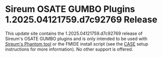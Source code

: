 # Sireum OSATE GUMBO Plugins 1.2025.04121759.d7c92769 Release

This update site contains the 1.2025.04121759.d7c92769 release of Sireum's OSATE GUMBO plugins and is only
intended to be used with [Sireum's Phantom tool](https://github.com/sireum/phantom)
or the FMIDE install script (see the
[CASE](https://github.com/sireum/case-env#setting-up-fmide-and-hamr-only)
setup instructions for more information). No other support is offered.

